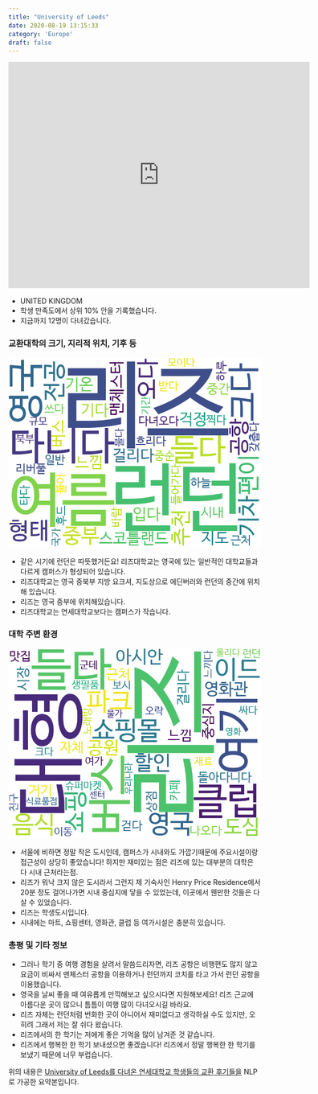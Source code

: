 ```yaml
---
title: "University of Leeds"
date: 2020-08-19 13:15:33
category: 'Europe'
draft: false
---
```


<iframe
width="600"
height="450"
frameborder="0" style="border:0"
src="https://www.google.com/maps/embed/v1/place?key=AIzaSyC9e1AME-pVmWC4hBpFdu5S4dKzyepa3HQ&q=University+of+Leeds&center=53.8066815,-1.5550328000000002&zoom=14" allowfullscreen>
</iframe>

* UNITED KINGDOM
* 학생 만족도에서 상위 10% 안을 기록했습니다.
* 지금까지 12명이 다녀갔습니다. 

### 교환대학의 크기, 지리적 위치, 기후 등

![gen_info-WordCloud](../univ_wordclouds_okt/gen_info/GB000041_gen_info_okt.png)

* 같은 시기에 런던은 따뜻했거든요! 리즈대학교는 영국에 있는 일반적인 대학교들과 다르게 캠퍼스가 형성되어 있습니다.
* 리즈대학교는 영국 중북부 지방 요크셔, 지도상으로 에딘버러와 런던의 중간에 위치해 있습니다.
* 리즈는 영국 중부에 위치해있습니다.
* 리즈대학교는 연세대학교보다는 캠퍼스가 작습니다.


### 대학 주변 환경

![env_info-WordCloud](../univ_wordclouds_okt/env_info/GB000041_env_info_okt.png)

* 서울에 비하면 정말 작은 도시인데, 캠퍼스가 시내와도 가깝기때문에 주요시설이랑 접근성이 상당히 좋았습니다! 하지만 재미있는 점은 리즈에 있는 대부분의 대학은 다 시내 근처라는점.
* 리즈가 워낙 크지 않은 도시라서 그런지 제 기숙사인 Henry Price Residence에서 20분 정도 걸어나가면 시내 중심지에 닿을 수 있었는데, 이곳에서 웬만한 것들은 다 살 수 있었습니다.
* 리즈는 학생도시입니다.
* 시내에는 마트, 쇼핑센터, 영화관, 클럽 등 여가시설은 충분히 있습니다.


### 총평 및 기타 정보 
* 그러나 학기 중 여행 경험을 살려서 말씀드리자면, 리즈 공항은 비행편도 많지 않고 요금이 비싸서 맨체스터 공항을 이용하거나 런던까지 코치를 타고 가서 런던 공항을 이용했습니다.
* 영국을 날씨 좋을 때 여유롭게 만끽해보고 싶으시다면 지원해보세요! 리즈 근교에 아름다운 곳이 많으니 틈틈이 여행 많이 다녀오시길 바라요.
* 리즈 자체는 런던처럼 번화한 곳이 아니어서 재미없다고 생각하실 수도 있지만, 오히려 그래서 저는 잘 쉬다 왔습니다.
* 리즈에서의 한 학기는 저에게 좋은 기억을 많이 남겨준 것 같습니다.
* 리즈에서 행복한 한 학기 보내셨으면 좋겠습니다! 리즈에서 정말 행복한 한 학기를 보냈기 때문에 너무 부럽습니다.


위의 내용은 [University of Leeds를 다녀온 연세대학교 학생들의 교환 후기들을](http://oia.yonsei.ac.kr/partner/expReport.asp?ucode=GB000041&bgbn=A) NLP로 가공한 요약본입니다. 
